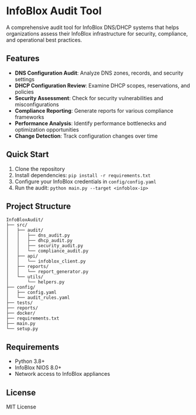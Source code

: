 # InfoBlox Audit Tool

A comprehensive audit tool for InfoBlox DNS/DHCP systems that helps organizations assess their InfoBlox infrastructure for security, compliance, and operational best practices.

## Features

- **DNS Configuration Audit**: Analyze DNS zones, records, and security settings
- **DHCP Configuration Review**: Examine DHCP scopes, reservations, and policies
- **Security Assessment**: Check for security vulnerabilities and misconfigurations
- **Compliance Reporting**: Generate reports for various compliance frameworks
- **Performance Analysis**: Identify performance bottlenecks and optimization opportunities
- **Change Detection**: Track configuration changes over time

## Quick Start

1. Clone the repository
2. Install dependencies: `pip install -r requirements.txt`
3. Configure your InfoBlox credentials in `config/config.yaml`
4. Run the audit: `python main.py --target <infoblox-ip>`

## Project Structure

```
InfoBloxAudit/
├── src/
│   ├── audit/
│   │   ├── dns_audit.py
│   │   ├── dhcp_audit.py
│   │   ├── security_audit.py
│   │   └── compliance_audit.py
│   ├── api/
│   │   └── infoblox_client.py
│   ├── reports/
│   │   └── report_generator.py
│   └── utils/
│       └── helpers.py
├── config/
│   ├── config.yaml
│   └── audit_rules.yaml
├── tests/
├── reports/
├── docker/
├── requirements.txt
├── main.py
└── setup.py
```

## Requirements

- Python 3.8+
- InfoBlox NIOS 8.0+
- Network access to InfoBlox appliances

## License

MIT License

